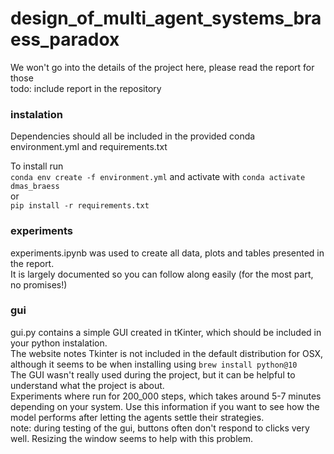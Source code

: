 # design_of_multi_agent_systems_braess_paradox

We won't go into the details of the project here, please read the report for those \
todo: include report in the repository

### instalation
Dependencies should all be included in the provided conda environment.yml and requirements.txt

To install run \
`conda env create -f environment.yml` and activate with `conda activate dmas_braess` \
or \
`pip install -r requirements.txt` 

### experiments
experiments.ipynb was used to create all data, plots and tables presented in the report. \
It is largely documented so you can follow along easily (for the most part, no promises!)

### gui
gui.py contains a simple GUI created in tKinter, which should be included in your python instalation. \
The website notes Tkinter is not included in the default distribution for OSX, although it seems to be when installing using `brew install python@10` \
The GUI wasn't really used during the project, but it can be helpful to understand what the project is about. \
Experiments where run for 200_000 steps, which takes around 5-7 minutes depending on your system. Use this information if you want to see how the model performs after letting the agents settle their strategies. \
note: during testing of the gui, buttons often don't respond to clicks very well. Resizing the window seems to help with this problem.
